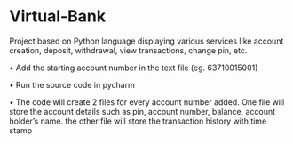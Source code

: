 # Virtual-Bank
Project based on Python language displaying various services like account creation, deposit, withdrawal, view transactions, change pin, etc.

•	Add the starting account number in the text file (eg. 63710015001)

•	Run the source code in pycharm

•	The code will create 2 files for every account number added. One file will store the account details such as pin, account number, balance, account holder’s name. the other file will store the transaction history with time stamp
